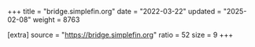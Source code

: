 +++
title = "bridge.simplefin.org"
date = "2022-03-22"
updated = "2025-02-08"
weight = 8763

[extra]
source = "https://bridge.simplefin.org"
ratio = 52
size = 9
+++
